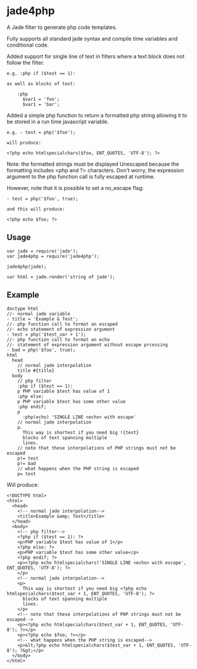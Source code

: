 jade4php
========

A Jade filter to generate php code templates.

Fully supports all standard jade syntax and compile time variables and conditional code.

Added support for single line of text in filters where a text block does not follow the filter.

    e.g. :php if ($test == 1):

    as well as blocks of text:

        :php
          $var1 = 'foo';
          $var1 = 'bar';

Added a simple php function to return a formatted php string allowing it to be stored in a run time javascript variable.

    e.g. - test = php('$foo');

    will produce:

    <?php echo htmlspecialchars($foo, ENT_QUOTES, 'UTF-8'); ?>

Note: the formatted strings must be displayed Unescaped because the formatting includes <php and ?> characters.  Don't worry, the expression argument to the php function call is fully escaped at runtime. 

However, note that it is possible to set a no_escape flag:

    - test = php('$foo', true);

    and this will produce:

    <?php echo $foo; ?>

## Usage

    var jade = require('jade');
    var jade4php = require('jade4php');

    jade4php(jade);

    var html = jade.render('string of jade');

## Example

    doctype html
    //- normal jade variable
    - title = 'Example & Test';
    //- php function call to format an escaped 
    //- echo statement of expression argument
    - test = php('$test_var + 1');
    //- php function call to format an echo 
    //- statement of expression argument without escape prcessing
    - bad = php('$foo', true);
    html
      head
        // normal jade interpolation
        title #{title}
      body
        // php filter
        :php if ($test == 1):
        p PHP variable $test has value of 1
        :php else:
        p PHP variable $test has some other value
        :php endif;
        p
          :php(echo) 'SINGLE LINE <echo> with escape'
        // normal jade interpolation
        p.
          This way is shortest if you need big !{test}
          blocks of text spanning multiple
          lines.
        // note that these interpolations of PHP strings must not be escaped
        p!= test
        p!= bad
        // what happens when the PHP string is escaped
        p= test

Will produce:

    <!DOCTYPE html>
    <html>
      <head>
        <!-- normal jade interpolation-->
        <title>Example &amp; Test</title>
      </head>
      <body>
        <!-- php filter-->
        <?php if ($test == 1): ?>
        <p>PHP variable $test has value of 1</p>
        <?php else: ?>
        <p>PHP variable $test has some other value</p>
        <?php endif; ?>
        <p><?php echo htmlspecialchars('SINGLE LINE <echo> with escape', ENT_QUOTES, 'UTF-8'); ?>
        </p>
        <!-- normal jade interpolation-->
        <p>
          This way is shortest if you need big <?php echo htmlspecialchars($test_var + 1, ENT_QUOTES, 'UTF-8'); ?>
          blocks of text spanning multiple
          lines.
        </p>
        <!-- note that these interpolations of PHP strings must not be escaped-->
        <p><?php echo htmlspecialchars($test_var + 1, ENT_QUOTES, 'UTF-8'); ?></p>
        <p><?php echo $foo; ?></p>
        <!-- what happens when the PHP string is escaped-->
        <p>&lt;?php echo htmlspecialchars($test_var + 1, ENT_QUOTES, 'UTF-8'); ?&gt;</p>
      </body>
    </html>
